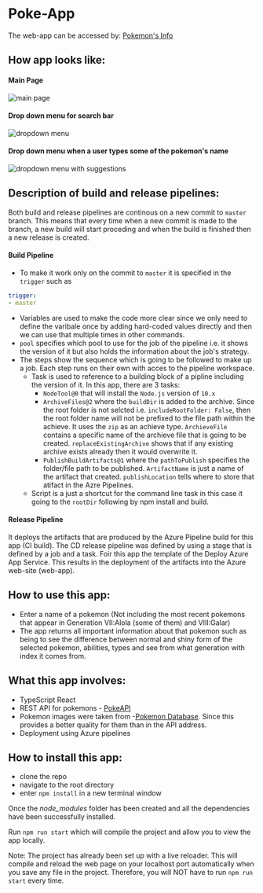 # Poke-App

The web-app can be accessed by: [Pokemon's Info](https://pokeapp-nu.azurewebsites.net/)

## How app looks like:
#### Main Page
![main page](https://user-images.githubusercontent.com/26496834/87839433-e6501100-c8ee-11ea-84a9-5c9bd98e4175.PNG)

#### Drop down menu for search bar
![dropdown menu](https://user-images.githubusercontent.com/26496834/87839466-113a6500-c8ef-11ea-86e7-010f3daf2635.PNG)

#### Drop down menu when a user types some of the pokemon's name
![dropdown menu with suggestions](https://user-images.githubusercontent.com/26496834/87839474-1992a000-c8ef-11ea-959f-2408ed114d42.PNG)

## Description of build and release pipelines:
Both build and release pipelines are continous on a new commit to `master` branch. This means that every time when a new commit is made to the branch, a new build will start proceding and when the build is finished then a new release is created.

#### Build Pipeline ####
- To make it work only on the commit to `master` it is specified in the `trigger` such as 
```yml
trigger:
- master
```
- Variables are used to make the code more clear since we only need to define the varibale once by adding hard-coded values directly and then we can use that multiple times in other commands.
- `pool` specifies which pool to use for the job of the pipeline i.e. it shows the version of it but also holds the information about the job's strategy.
- The steps show the sequence which is going to be followed to make up a job. Each step runs on their own with acces to the pipeline workspace.
  - Task is used to reference to a building block of a pipline including the version of it. In this app, there are 3 tasks:
    - `NodeTool@0` that will install the `Node.js` version of `10.x`
    - `ArchiveFiles@2` where the `buildDir` is added to the archive. Since the root folder is not selcted i.e. `includeRootFolder: False`, then the root folder name will not be prefixed to the file path within the achieve. It uses the `zip` as an achieve type. `ArchieveFile` contains a specific name of the archieve file that is going to be created. `replaceExistingArchive` shows that if any existing archive exists already then it would overwrite it.
    - `PublishBuildArtifacts@1` where the `pathToPublish` specifies the folder/file path to be published. `ArtifactName` is just a name of the artifact that created. `publishLocation` tells where to store that atifact in the Azre Pipelines.
  - Script is a just a shortcut for the command line task in this case it going to the `rootDir` following by npm install and build.
  
#### Release Pipeline ####
It deploys the artifacts that are produced by the Azure Pipeline build for this app (CI build). The CD release pipeline was defined by using a stage that is defined by a job and a task. Foir this app the template of the Deploy Azure App Service. This results in the deployment of the artifacts into the Azure web-site (web-app).

## How to use this app: 
- Enter a name of a pokemon (Not including the most recent pokemons that appear in Generation VII:Alola (some of them) and VIII:Galar)
- The app returns all important information about that pokemon such as being to see the difference between normal and shiny form of the selected pokemon, abilities, types and see from what generation with index it comes from.

## What this app involves:
- TypeScript React
- REST API for pokemons - [PokeAPI](https://pokeapi.co/)
- Pokemon images were taken from -[Pokemon Database](https://pokemondb.net/sprites/). Since this provides a better quality for them than in the API address.
- Deployment using Azure pipelines

## How to install this app:
- clone the repo
- navigate to the root directory
- enter `npm install` in a new terminal window

Once the *node_modules* folder has been created and all the dependencies have been successfully installed. 

Run `npm run start` which will compile the project and allow you to view the app locally.

Note: The project has already been set up with a live reloader. This will compile and reload the web page on your localhost port automatically when you save any file in the project. Therefore, you will NOT have to run `npm run start` every time.
